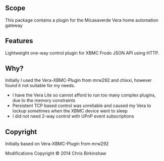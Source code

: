 ## Scope ##

This package contains a plugin for the Micasaverde Vera home automation gateway

## Features ##

Lightweight one-way control plugin for XBMC Frodo JSON API using HTTP. 

## Why? ##

Initially I used the Vera-XBMC-Plugin from mrw292 and chixxi, however found it not suitable for my needs.

* I have the Vera Lite so cannot afford to run too many complex plugins, due to the memory constraints
* Persistent TCP based control was unreliable and caused my Vera to lockup sometimes when the XBMC device went to sleep
* I did not need 2-way control with UPnP event subscriptions

## Copyright ##

Initially based on Vera-XBMC-Plugin from mrw292

Modifications Copyright © 2014 Chris Birkinshaw